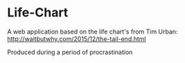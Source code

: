 # Life-Chart
A web application based on the life chart's from Tim Urban: http://waitbutwhy.com/2015/12/the-tail-end.html

Produced during a period of procrastination
